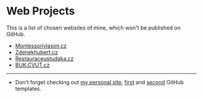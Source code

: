 # Web Projects

This is a list of chosen websites of mine, which won't be published on GitHub.


- [Montessorivlasim.cz](http://montessorivlasim.cz)
- [Zdenekhubert.cz](http://zdenekhubert.cz)
- [Restauraceustudaka.cz](http://restauraceustudaka.cz)
- [BUK.CVUT.cz](http://buk.cvut.cz)

------
  
- Don't forget checking out [my personal site](http://pesout.eu), [first](https://pesout.github.io/first-template) and [second](https://pesout.github.io/second-template) GitHub templates.
